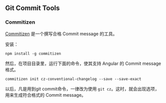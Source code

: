 Git Commit Tools
---

### Commitizen
[Commitizen](https://www.npmjs.com/package/commitizen) 是一个撰写合格 Commit message 的工具。

安装：
```
npm install -g commitizen
```

然后，在项目目录里，运行下面的命令，使其支持 Angular 的 Commit message 格式。
```
commitizen init cz-conventional-changelog --save --save-exact
```

以后，凡是用到git commit命令，一律改为使用 `git cz`。这时，就会出现选项，用来生成符合格式的 Commit message。